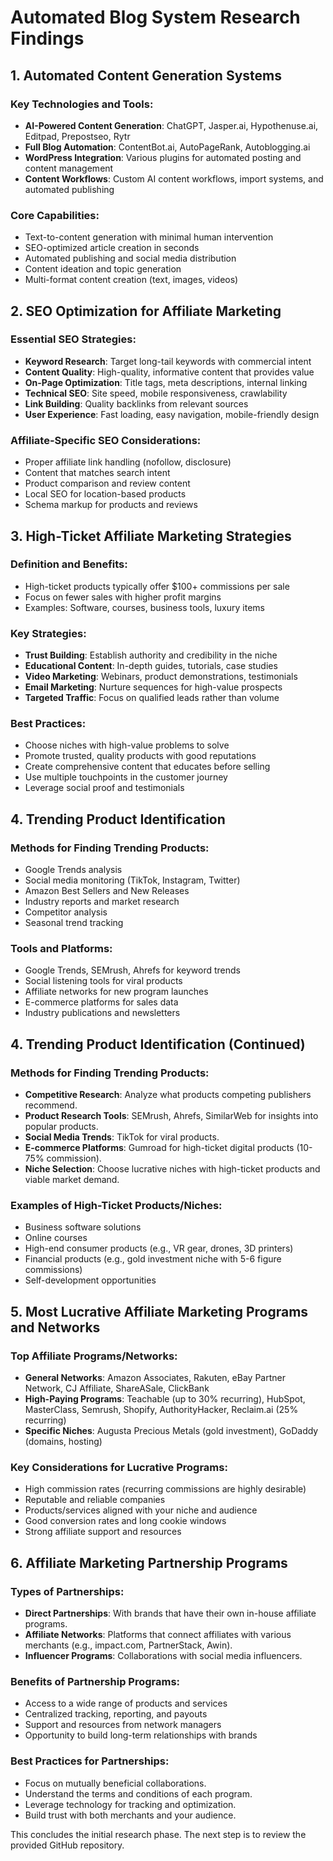 # Automated Blog System Research Findings

## 1. Automated Content Generation Systems

### Key Technologies and Tools:
- **AI-Powered Content Generation**: ChatGPT, Jasper.ai, Hypothenuse.ai, Editpad, Prepostseo, Rytr
- **Full Blog Automation**: ContentBot.ai, AutoPageRank, Autoblogging.ai
- **WordPress Integration**: Various plugins for automated posting and content management
- **Content Workflows**: Custom AI content workflows, import systems, and automated publishing

### Core Capabilities:
- Text-to-content generation with minimal human intervention
- SEO-optimized article creation in seconds
- Automated publishing and social media distribution
- Content ideation and topic generation
- Multi-format content creation (text, images, videos)

## 2. SEO Optimization for Affiliate Marketing

### Essential SEO Strategies:
- **Keyword Research**: Target long-tail keywords with commercial intent
- **Content Quality**: High-quality, informative content that provides value
- **On-Page Optimization**: Title tags, meta descriptions, internal linking
- **Technical SEO**: Site speed, mobile responsiveness, crawlability
- **Link Building**: Quality backlinks from relevant sources
- **User Experience**: Fast loading, easy navigation, mobile-friendly design

### Affiliate-Specific SEO Considerations:
- Proper affiliate link handling (nofollow, disclosure)
- Content that matches search intent
- Product comparison and review content
- Local SEO for location-based products
- Schema markup for products and reviews

## 3. High-Ticket Affiliate Marketing Strategies

### Definition and Benefits:
- High-ticket products typically offer $100+ commissions per sale
- Focus on fewer sales with higher profit margins
- Examples: Software, courses, business tools, luxury items

### Key Strategies:
- **Trust Building**: Establish authority and credibility in the niche
- **Educational Content**: In-depth guides, tutorials, case studies
- **Video Marketing**: Webinars, product demonstrations, testimonials
- **Email Marketing**: Nurture sequences for high-value prospects
- **Targeted Traffic**: Focus on qualified leads rather than volume

### Best Practices:
- Choose niches with high-value problems to solve
- Promote trusted, quality products with good reputations
- Create comprehensive content that educates before selling
- Use multiple touchpoints in the customer journey
- Leverage social proof and testimonials

## 4. Trending Product Identification

### Methods for Finding Trending Products:
- Google Trends analysis
- Social media monitoring (TikTok, Instagram, Twitter)
- Amazon Best Sellers and New Releases
- Industry reports and market research
- Competitor analysis
- Seasonal trend tracking

### Tools and Platforms:
- Google Trends, SEMrush, Ahrefs for keyword trends
- Social listening tools for viral products
- Affiliate networks for new program launches
- E-commerce platforms for sales data
- Industry publications and newsletters



## 4. Trending Product Identification (Continued)

### Methods for Finding Trending Products:
- **Competitive Research**: Analyze what products competing publishers recommend.
- **Product Research Tools**: SEMrush, Ahrefs, SimilarWeb for insights into popular products.
- **Social Media Trends**: TikTok for viral products.
- **E-commerce Platforms**: Gumroad for high-ticket digital products (10-75% commission).
- **Niche Selection**: Choose lucrative niches with high-ticket products and viable market demand.

### Examples of High-Ticket Products/Niches:
- Business software solutions
- Online courses
- High-end consumer products (e.g., VR gear, drones, 3D printers)
- Financial products (e.g., gold investment niche with 5-6 figure commissions)
- Self-development opportunities

## 5. Most Lucrative Affiliate Marketing Programs and Networks

### Top Affiliate Programs/Networks:
- **General Networks**: Amazon Associates, Rakuten, eBay Partner Network, CJ Affiliate, ShareASale, ClickBank
- **High-Paying Programs**: Teachable (up to 30% recurring), HubSpot, MasterClass, Semrush, Shopify, AuthorityHacker, Reclaim.ai (25% recurring)
- **Specific Niches**: Augusta Precious Metals (gold investment), GoDaddy (domains, hosting)

### Key Considerations for Lucrative Programs:
- High commission rates (recurring commissions are highly desirable)
- Reputable and reliable companies
- Products/services aligned with your niche and audience
- Good conversion rates and long cookie windows
- Strong affiliate support and resources

## 6. Affiliate Marketing Partnership Programs

### Types of Partnerships:
- **Direct Partnerships**: With brands that have their own in-house affiliate programs.
- **Affiliate Networks**: Platforms that connect affiliates with various merchants (e.g., impact.com, PartnerStack, Awin).
- **Influencer Programs**: Collaborations with social media influencers.

### Benefits of Partnership Programs:
- Access to a wide range of products and services
- Centralized tracking, reporting, and payouts
- Support and resources from network managers
- Opportunity to build long-term relationships with brands

### Best Practices for Partnerships:
- Focus on mutually beneficial collaborations.
- Understand the terms and conditions of each program.
- Leverage technology for tracking and optimization.
- Build trust with both merchants and your audience.

This concludes the initial research phase. The next step is to review the provided GitHub repository.

